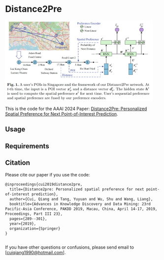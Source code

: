 # Distance2Pre

<img src="distance2pre.png" alt="model" style="zoom: 50%;" />

This is the code for the AAAI 2024 Paper: [Distance2Pre: Personalized Spatial Preference for Next Point-of-Interest Prediction](https://link.springer.com/chapter/10.1007/978-3-030-16142-2_23).

## Usage


## Requirements


## Citation

Please cite our paper if you use the code:

```
@inproceedings{cui2019distance2pre,
  title={Distance2pre: Personalized spatial preference for next point-of-interest prediction},
  author={Cui, Qiang and Tang, Yuyuan and Wu, Shu and Wang, Liang},
  booktitle={Advances in Knowledge Discovery and Data Mining: 23rd Pacific-Asia Conference, PAKDD 2019, Macau, China, April 14-17, 2019, Proceedings, Part III 23},
  pages={289--301},
  year={2019},
  organization={Springer}
}
```

## 
If you have other questions or confusions, please send email to [cuiqiang1990@hotmail.com].
